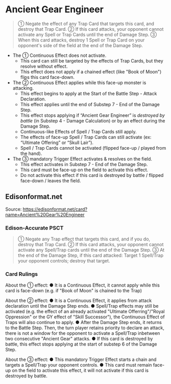 # Ancient Gear Engineer

> ① Negate the effect of any Trap Card that targets this card, and destroy that Trap Card. ② If this card attacks, your opponent cannot activate any Spell or Trap Cards until the end of Damage Step. ③ When this card attacks, destroy 1 Spell or Trap Card on your opponent's side of the field at the end of the Damage Step.

*   The ① Continuous Effect does not activate.
    *   This card can still be targeted by the effects of Trap Cards, but they resolve without effect.
    *   This effect does not apply if a chained effect (like "Book of Moon") flips this card face-down.
*   The ② Continuous Effect applies while this face-up monster is attacking.
    *   This effect begins to apply at the Start of the Battle Step - Attack Declaration.
    *   This effect applies until the end of Substep 7 - End of the Damage Step.
    *   This effect stops applying if “Ancient Gear Engineer” is _destroyed by battle_ (in Substep 4 - Damage Calculation) or by an effect during the Damage Step.
    *   Continuous-like Effects of Spell / Trap Cards still apply.
    *   The effects of face-up Spell / Trap Cards can still activate (ex: “Ultimate Offering” or “Skull Lair”).
    *   Spell / Trap Cards cannot be activated (flipped face-up / played from the hand).
*   The ③ mandatory Trigger Effect activates & resolves on the field.
    *   This effect activates in Substep 7 - End of the Damage Step.
    *   This card must be face-up on the field to activate this effect.
    *   Do not activate this effect if this card is destroyed by battle / flipped face-down / leaves the field.

## Edisonformat.net

Source: https://edisonformat.net/card?name=Ancient%20Gear%20Engineer

### Edison-Accurate PSCT

> ① Negate any Trap effect that targets this card, and if you do, destroy that Trap Card.
> ② If this card attacks, your opponent cannot activate any Spell/Trap cards until the end of the Damage Step.
> ③ At the end of the Damage Step, if this card attacked: Target 1 Spell/Trap your opponent controls; destroy that target.

### Card Rulings

About the ① effect:
● It is a Continuous Effect, it cannot apply while this card is face-down (e.g. if "Book of Moon" is chained to the Trap)

About the ② effect:
● It is a Continuous Effect, it applies from attack declaration until the Damage Step ends.
● Spell/Trap effects may still be activated (e.g. the effect of an already activated "Ultimate Offerring"/"Royal Oppression" or the GY effect of "Skill Successor"), the Continuous Effect of Traps will also continue to apply.
● After the Damage Step ends, it returns to the Battle Step. Then, the turn player retains priority to declare an attack, there is not a window for the opponent to activate a Spell/Trap inbetween two consecutive "Ancient Gear" attacks.
● If this card is destroyed by battle, this effect stops applying at the start of substep 6 of the Damage Step.

About the ③ effect:
● This mandatory Trigger Effect starts a chain and targets a Spell/Trap your opponent controls.
● This card must remain face-up on the field to activate this effect, it will not activate if this card is destroyed by battle.
            